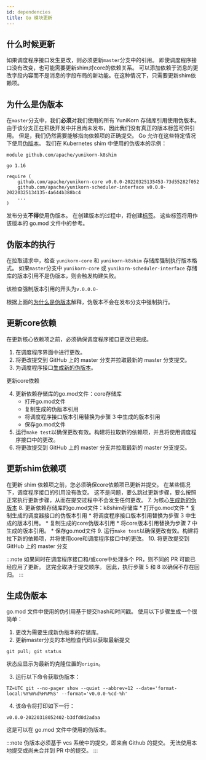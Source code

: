 ```yaml
---
id: dependencies
title: Go 模块更新
---
```


<!--
Licensed to the Apache Software Foundation (ASF) under one
or more contributor license agreements.  See the NOTICE file
distributed with this work for additional information
regarding copyright ownership.  The ASF licenses this file
to you under the Apache License, Version 2.0 (the
"License"); you may not use this file except in compliance
with the License.  You may obtain a copy of the License at

  http://www.apache.org/licenses/LICENSE-2.0

Unless required by applicable law or agreed to in writing,
software distributed under the License is distributed on an
"AS IS" BASIS, WITHOUT WARRANTIES OR CONDITIONS OF ANY
KIND, either express or implied.  See the License for the
specific language governing permissions and limitations
under the License.
-->

## 什么时候更新
如果调度程序接口发生更改，则必须更新`master`分支中的引用。
即使调度程序接口没有改变，也可能需要更新shim对core的依赖关系。
可以添加依赖于消息的更改字段内容而不是消息的字段布局的新功能。在这种情况下，只需要更新shim依赖项。

## 为什么是伪版本
在`master`分支中，我们**必须**对我们使用的所有 YuniKorn 存储库引用使用伪版本。
由于该分支正在积极开发中并且尚未发布，因此我们没有真正的版本标签可供引用。
但是，我们仍然需要能够指向依赖项的正确提交。
Go 允许在这些特定情况下使用[伪版本](https://go.dev/ref/mod#pseudo-versions)。
我们在 Kubernetes shim 中使用的伪版本的示例：
```
module github.com/apache/yunikorn-k8shim

go 1.16

require (
	github.com/apache/yunikorn-core v0.0.0-20220325135453-73d55282f052
	github.com/apache/yunikorn-scheduler-interface v0.0.0-20220325134135-4a644b388bc4
	...
)
```
发布分支**不得**使用伪版本。
在创建版本的过程中，将创建[标签](/community/release_procedure#tag-and-update-release-for-version)。
这些标签将用作该版本的 go.mod 文件中的参考。    

## 伪版本的执行
在拉取请求中，检查 `yunikorn-core` 和 `yunikorn-k8shim` 存储库强制执行版本格式。
如果`master`分支中 `yunikorn-core` 或 `yunikorn-scheduler-interface` 存储库的版本引用不是伪版本，则会触发构建失败。

该检查强制版本引用的开头为`v.0.0.0-`


根据上面的[为什么是伪版本](#why-a-pseudo-version)解释，伪版本不会在发布分支中强制执行。

## 更新core依赖
在更新核心依赖项之前，必须确保调度程序接口更改已完成。
1. 在调度程序界面中进行更改。
2. 将更改提交到 GitHub 上的 master 分支并拉取最新的 master 分支提交。
3. 为调度程序接口[生成新的伪版本](#generate-a-pseudo-version)。

更新core依赖

4. 更新依赖存储库的go.mod文件：core存储库
    * 打开go.mod文件
    * 复制生成的伪版本引用
    * 将调度程序接口版本引用替换为步骤 3 中生成的版本引用
    * 保存go.mod文件
5. 运行`make test`以确保更改有效。构建将拉取新的依赖项，并且将使用调度程序接口中的更改。
6. 将更改提交到 GitHub 上的 master 分支并拉取最新的 master 分支提交。

## 更新shim依赖项
在更新 shim 依赖项之前，您必须确保core依赖项已更新并提交。
在某些情况下，调度程序接口的引用没有改变。
这不是问题，要么跳过更新步骤，要么按照正常执行更新步骤，从而在提交过程中不会发生任何更改。
7. 为核心[生成新的伪版本](#generate-a-pseudo-version)
8. 更新依赖存储库的go.mod文件：k8shim存储库
    * 打开go.mod文件
    * 复制生成的调度器接口的伪版本引用
    * 将调度程序接口版本引用替换为步骤 3 中生成的版本引用。
    * 复制生成的core伪版本引用
    * 将core版本引用替换为步骤 7 中生成的版本引用。
    * 保存go.mod文件
9. 运行`make test`以确保更改有效。构建将拉下新的依赖项，并将使用core和调度程序接口中的更改。
10. 将更改提交到 GitHub 上的 master 分支

:::note
如果同时在调度程序接口和/或core中处理多个 PR，则不同的 PR 可能已经应用了更新。
这完全取决于提交顺序。
因此，执行步骤 5 和 8 以确保不存在回归。
:::
## 生成伪版本

go.mod 文件中使用的伪引用基于提交hash和时间戳。
使用以下步骤生成一个很简单：

1. 更改为需要生成新伪版本的存储库。
2. 更新master分支的本地检查代码以获取最新提交
```
git pull; git status
```

状态应显示为最新的克隆位置的`origin`。

3. 运行以下命令获取伪版本：
```
TZ=UTC git --no-pager show --quiet --abbrev=12 --date='format-local:%Y%m%d%H%M%S' --format='v0.0.0-%cd-%h'
```
4. 该命令将打印如下一行：
```
v0.0.0-20220318052402-b3dfd0d2adaa
```
这是可以在 go.mod 文件中使用的伪版本。

:::note
伪版本必须基于 vcs 系统中的提交，即来自 Github 的提交。
无法使用本地提交或尚未合并到 PR 中的提交。
:::
